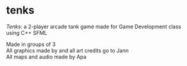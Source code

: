 # tenks
*Tenks*: a 2-player arcade tank game made for Game Development class  
using C++ SFML  
  
Made in groups of 3  
All graphics made by and all art credits go to Jann  
All maps and audio made by Apa    
